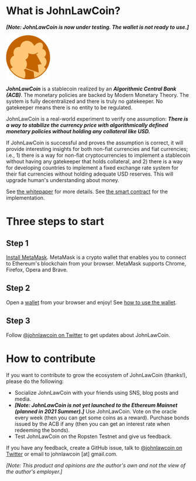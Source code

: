 # What is JohnLawCoin?

***[Note: JohnLawCoin is now under testing. The wallet is not ready to use.]***

<img src="./docs/logo.png" width=120px>

***JohnLawCoin*** is a stablecoin realized by an ***Algorithmic Central Bank (ACB)***. The monetary policies are backed by Modern Monetary Theory. The system is fully decentralized and there is truly no gatekeeper. No gatekeeper means there is no entity to be regulated.

JohnLawCoin is a real-world experiment to verify one assumption: ***There is a way to stabilize the currency price with algorithmically defined monetary policies without holding any collateral like USD.***

If JohnLawCoin is successful and proves the assumption is correct, it will provide interesting insights for both non-fiat currencies and fiat currencies; i.e., 1) there is a way for non-fiat cryptocurrencies to implement a stablecoin without having any gatekeeper that holds collateral, and 2) there is a way for developing countries to implement a fixed exchange rate system for their fiat currencies without holding adequate USD reserves. This will upgrade human's understanding about money.

See [the whitepaper](./docs/whitepaper.pdf) for more details. See [the smart contract](https://github.com/xharaken/john-law-coin/blob/main/contracts/JohnLawCoin.sol) for the implementation.

# Three steps to start

## Step 1

[Install MetaMask](./HowToInstallMetamask.md). MetaMask is a crypto wallet that enables you to connect to Ethereum's blockchain from your browser. MetaMask supports Chrome, Firefox, Opera and Brave.

## Step 2

Open a [wallet](https://xharaken.github.io/john-law-coin/wallet/wallet.html) from your browser and enjoy! See [how to use the wallet](./HowToUseWallet.md).

## Step 3

Follow [@johnlawcoin on Twitter](https://twitter.com/johnlawcoin) to get updates about JohnLawCoin.

# How to contribute

If you want to contribute to grow the ecosystem of JohnLawCoin (thanks!), please do the following:

* Socialize JohnLawCoin with your friends using SNS, blog posts and media.
* ***[Note: JohnLawCoin is not yet launched to the Ethereum Mainnet (planned in 2021 Summer).]*** Use JohnLawCoin. Vote on the oracle every week (then you can get some coins as a reward). Purchase bonds issued by the ACB if any (then you can get an interest rate when redeeming the bonds).
* Test JohnLawCoin on the Ropsten Testnet and give us feedback.

If you have any feedback, create a GitHub issue, talk to [@johnlawcoin on Twitter](https://twitter.com/johnlawcoin) or email to johnlawcoin [at] gmail.com.

*[Note: This product and opinions are the author's own and not the view of the author's employer.]*

